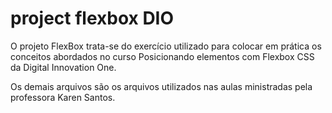 # project flexbox DIO

O projeto FlexBox trata-se do exercício utilizado para colocar em prática os conceitos abordados no curso Posicionando elementos com Flexbox CSS da Digital Innovation One. 

Os demais arquivos são os arquivos utilizados nas aulas ministradas pela professora Karen Santos.
